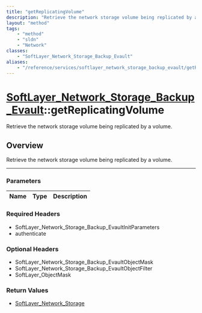 ```yaml
---
title: "getReplicatingVolume"
description: "Retrieve the network storage volume being replicated by a volume."
layout: "method"
tags:
    - "method"
    - "sldn"
    - "Network"
classes:
    - "SoftLayer_Network_Storage_Backup_Evault"
aliases:
    - "/reference/services/softlayer_network_storage_backup_evault/getReplicatingVolume"
---
```

# [SoftLayer_Network_Storage_Backup_Evault](/reference/services/SoftLayer_Network_Storage_Backup_Evault)::getReplicatingVolume


Retrieve the network storage volume being replicated by a volume.


## Overview 
Retrieve the network storage volume being replicated by a volume.

-----

### Parameters 
|Name | Type | Description |
| --- | --- | --- |


### Required Headers
* SoftLayer_Network_Storage_Backup_EvaultInitParameters
* authenticate


### Optional Headers
* SoftLayer_Network_Storage_Backup_EvaultObjectMask
* SoftLayer_Network_Storage_Backup_EvaultObjectFilter
* SoftLayer_ObjectMask

### Return Values
* <a href='/reference/datatypes/SoftLayer_Network_Storage'>SoftLayer_Network_Storage </a>




